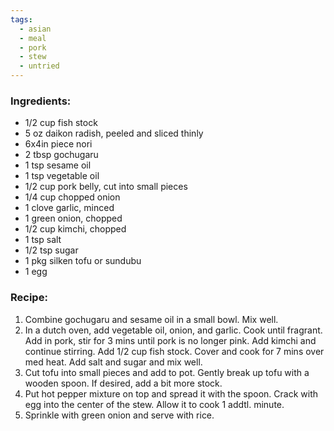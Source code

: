 ```yaml
---
tags:
  - asian
  - meal
  - pork
  - stew
  - untried
---
```

### Ingredients:
- 1/2 cup fish stock
- 5 oz daikon radish, peeled and sliced thinly
- 6x4in piece nori
- 2 tbsp gochugaru
- 1 tsp sesame oil
- 1 tsp vegetable oil
- 1/2 cup pork belly, cut into small pieces
- 1/4 cup chopped onion
- 1 clove garlic, minced
- 1 green onion, chopped
- 1/2 cup kimchi, chopped
- 1 tsp salt
- 1/2 tsp sugar
- 1 pkg silken tofu or sundubu
- 1 egg

### Recipe:
1. Combine gochugaru and sesame oil in a small bowl. Mix well. 
2. In a dutch oven, add vegetable oil, onion, and garlic. Cook until fragrant. Add in pork, stir for 3 mins until pork is no longer pink. Add kimchi and continue stirring. Add 1/2 cup fish stock. Cover and cook for 7 mins over med heat. Add salt and sugar and mix well. 
3. Cut tofu into small pieces and add to pot. Gently break up tofu with a wooden spoon. If desired, add a bit more stock. 
4. Put hot pepper mixture on top and spread it with the spoon. Crack with egg into the center of the stew. Allow it to cook 1 addtl. minute. 
5. Sprinkle with green onion and serve with rice. 
